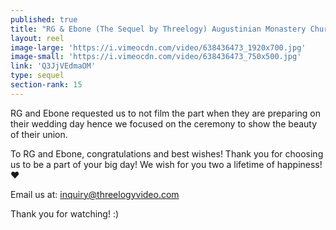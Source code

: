```yaml
---
published: true
title: "RG & Ebone (The Sequel by Threelogy) Augustinian Monastery Church Bohol - June 2017"
layout: reel
image-large: 'https://i.vimeocdn.com/video/638436473_1920x700.jpg'
image-small: 'https://i.vimeocdn.com/video/638436473_750x500.jpg'
link: 'Q3JjVEdmaOM'
type: sequel
section-rank: 15
---
```

RG and Ebone requested us to not film the part when they are preparing on their wedding day hence we focused on the ceremony to show the beauty of their union.
 
To RG and Ebone, congratulations and best wishes! Thank you for choosing us to be a part of your big day! We wish for you two a lifetime of happiness! ❤

Email us at: inquiry@threelogyvideo.com

Thank you for watching! :)
